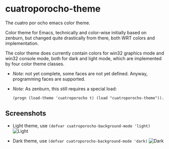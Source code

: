 cuatroporocho-theme
===================

The cuatro por ocho emacs color theme.

Color theme for Emacs, technically and color-wise initially based on zenburn,
but changed quite drastically from there, both WRT colors and implementation.

The color theme does currently contain colors for win32 graphics mode and win32 console mode,
both for dark and light mode, which are implemented by four color theme classes.

* *Note:* not yet complete, some faces are not yet defined.
  Anyway, programming faces are supported.
  
* *Note:* As zenburn, this still requires a special load:

  ```(progn (load-theme 'cuatroporocho t) (load "cuatroporocho-theme")).```
  
Screenshots
-----------

- Light theme, use ```(defvar cuatroporocho-background-mode 'light)```
![Light](https://cloud.githubusercontent.com/assets/2405440/2696332/80afd2ea-c3e1-11e3-99c5-157169379453.png)

- Dark theme, use ```(defvar cuatroporocho-background-mode 'dark)```
![Dark](https://cloud.githubusercontent.com/assets/2405440/2696335/8d2d2bd0-c3e1-11e3-97d9-b232596c4ced.png)
